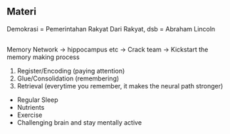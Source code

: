 ## Materi
Demokrasi = Pemerintahan Rakyat
Dari Rakyat, dsb = Abraham Lincoln

##
Memory Network -> hippocampus etc -> Crack team -> Kickstart the memory making process
1. Register/Encoding (paying attention)
2. Glue/Consolidation (remembering)
3. Retrieval (everytime you remember, it makes the neural path stronger)

- Regular Sleep
- Nutrients
- Exercise
- Challenging brain and stay mentally active
